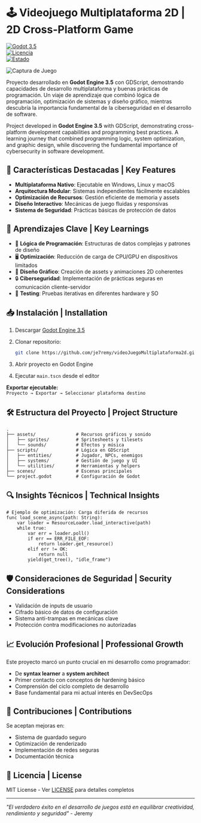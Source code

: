 # 🕹️ Videojuego Multiplataforma 2D | 2D Cross-Platform Game  

[![Godot 3.5](https://img.shields.io/badge/Godot-3.5-%23478cbf)](https://godotengine.org/)  
[![Licencia](https://img.shields.io/badge/Licencia-MIT-green)](https://opensource.org/licenses/MIT)  
[![Estado](https://img.shields.io/badge/Estado-Completado-%2306d6a0)](https://github.com/je7remy/videoJuegoMultiplataforma2d)  

![Captura de Juego](https://je7remy.github.io/web-personal/images/juego.jpg)  

Proyecto desarrollado en **Godot Engine 3.5** con GDScript, demostrando capacidades de desarrollo multiplataforma y buenas prácticas de programación. Un viaje de aprendizaje que combinó lógica de programación, optimización de sistemas y diseño gráfico, mientras descubría la importancia fundamental de la ciberseguridad en el desarrollo de software.  

Project developed in **Godot Engine 3.5** with GDScript, demonstrating cross-platform development capabilities and programming best practices. A learning journey that combined programming logic, system optimization, and graphic design, while discovering the fundamental importance of cybersecurity in software development.  

## 🚀 Características Destacadas | Key Features  
- **Multiplataforma Nativo**: Ejecutable en Windows, Linux y macOS  
- **Arquitectura Modular**: Sistemas independientes fácilmente escalables  
- **Optimización de Recursos**: Gestión eficiente de memoria y assets  
- **Diseño Interactivo**: Mecánicas de juego fluidas y responsivas  
- **Sistema de Seguridad**: Prácticas básicas de protección de datos  

## 🧠 Aprendizajes Clave | Key Learnings  
- 🔄 **Lógica de Programación**: Estructuras de datos complejas y patrones de diseño  
- 🖥️ **Optimización**: Reducción de carga de CPU/GPU en dispositivos limitados  
- 🎨 **Diseño Gráfico**: Creación de assets y animaciones 2D coherentes  
- 🔒 **Ciberseguridad**: Implementación de prácticas seguras en comunicación cliente-servidor  
- 🧪 **Testing**: Pruebas iterativas en diferentes hardware y SO  

## 📥 Instalación | Installation  
1. Descargar [Godot Engine 3.5](https://godotengine.org/download)  
2. Clonar repositorio:  

    ```bash  
    git clone https://github.com/je7remy/videoJuegoMultiplataforma2d.git  
    ```  

3. Abrir proyecto en Godot Engine  
4. Ejecutar `main.tscn` desde el editor  

**Exportar ejecutable:**  
`Proyecto → Exportar → Seleccionar plataforma destino`  

## 🛠️ Estructura del Proyecto | Project Structure  
```  
.  
├── assets/               # Recursos gráficos y sonido  
│   ├── sprites/          # Spritesheets y tilesets  
│   └── sounds/           # Efectos y música  
├── scripts/              # Lógica en GDScript  
│   ├── entities/         # Jugador, NPCs, enemigos  
│   ├── systems/          # Gestión de juego y UI  
│   └── utilities/        # Herramientas y helpers  
├── scenes/               # Escenas principales  
└── project.godot         # Configuración de Godot  
```  

## 🔍 Insights Técnicos | Technical Insights  
```gdscript  
# Ejemplo de optimización: Carga diferida de recursos  
func load_scene_async(path: String):  
    var loader = ResourceLoader.load_interactive(path)  
    while true:  
        var err = loader.poll()  
        if err == ERR_FILE_EOF:  
            return loader.get_resource()  
        elif err != OK:  
            return null  
        yield(get_tree(), "idle_frame")  
```  

## 🛡️ Consideraciones de Seguridad | Security Considerations  
- Validación de inputs de usuario  
- Cifrado básico de datos de configuración  
- Sistema anti-trampas en mecánicas clave  
- Protección contra modificaciones no autorizadas  

## 📈 Evolución Profesional | Professional Growth  
Este proyecto marcó un punto crucial en mi desarrollo como programador:  
- De **syntax learner** a **system architect**  
- Primer contacto con conceptos de hardening básico  
- Comprensión del ciclo completo de desarrollo  
- Base fundamental para mi actual interés en DevSecOps  

## 🤝 Contribuciones | Contributions  
Se aceptan mejoras en:  
- Sistema de guardado seguro  
- Optimización de renderizado  
- Implementación de redes seguras  
- Documentación técnica  

## 📜 Licencia | License  
MIT License - Ver [LICENSE](LICENSE) para detalles completos  

---  

*"El verdadero éxito en el desarrollo de juegos está en equilibrar creatividad, rendimiento y seguridad"* - Jeremy 
